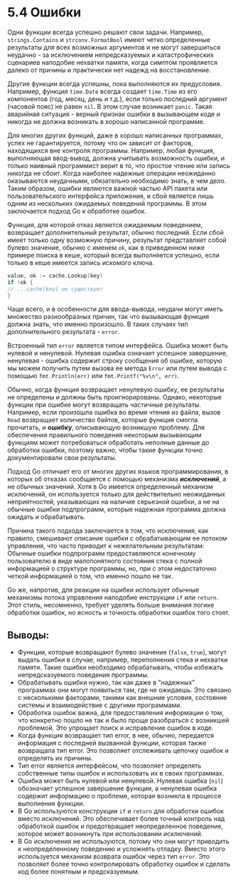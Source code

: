 # 5.4 Ошибки

Одни функции всегда успешно решают свои задачи. Например, `strings.Contains` и `strconv.FormatBool` имеют четко
определенные результаты для всех возможных аргументов и не могут завершиться неудачно - за исключением непредсказуемых
и катастрофических сценариев наподобие нехватки памяти, когда симптом проявляется далеко от причины и практически нет
надежд на восстановление.

Другие функции всегда успешны, пока выполняются их предусловия. Например, функция `time.Date` всегда создает `time.Time`
из его компонентов (год, месяц, день и т.д.), если только последний аргумент (часовой пояс) не равен `nil`. В этом
случае возникает `panic`. Такая аварийная ситуация - верный признак ошибки в вызывающем коде и никогда не должна
возникать в хорошо написанной программе.

Для многих других функций, даже в хорошо написанных программах, успех не гарантируется, потому что он зависит от
факторов, находящихся вне контроля программы. Например, любая функция, выполняющая ввод-вывод, должна учитывать
возможность ошибки, и только наивный программист верит в то, что простое чтение или запись никогда не сбоит. Когда
наиболее надежные операции неожиданно оказываются неудачными, обязательно необходимо знать, в чем дело. Таким образом,
ошибки являются важной частью API пакета или пользовательского интерфейса приложения, и сбой является лишь одним из
нескольких ожидаемых поведений программы. В этом заключается подход Go к обработке ошибок.

Функция, для которой отказ является ожидаемым поведением, возвращает дополнительный результат, обычно последний. Если
сбой имеет только одну возможную причину, результат представляет собой булево значение, обычно с именем `ok`, как в
приведенном ниже примере поиска в кеше, который всегда выполняется успешно, если только в кеше имеется запись искомого
ключа.

``` go
value, ok := cache.Lookup(key)
if !ok {
// ...cache[key] не существует
} 
```

Чаще всего, и в особенности для ввода-вывода, неудачи могут иметь множество разнообразных причин, так что вызывающая
функция должна знать, что именно произошло. В таких случаях тип дополнительного результата - `error`.

Встроенный тип `error` является типом интерфейса. Ошибка может быть нулевой и ненулевой. Нулевая ошибка означает
успешное завершение, ненулевая - ошибка содержит строку сообщения об ошибке, которую мы можем получить путем вызова ее
метода `Error` или путем вывода с помощью `fmt.Println(err)` или `fmt.Printf("%v\n", err)`.

Обычно, когда функция возвращает ненулевую ошибку, ее результаты не определены и должны быть проигнорированы. Однако,
некоторые функции при ошибке могут возвращать частичные результаты. Например, если произошла ошибка во время чтения из
файла, вызов `Read` возвращает количество байтов, которые функция смогла прочитать, и **ошибку**, описывающую возникшую
проблему. Для обеспечения правильного поведения некоторым вызывающим функциям может потребоваться обработать неполные
данные до обработки ошибки, поэтому важно, чтобы такие функции точно документировали свои результаты.

Подход Go отличает его от многих других языков программирования, в которых об отказах сообщается с помощью механизма
**_исключений_**, а не обычных значений. Хотя в Go имеется определенный механизм исключений, он используется только для
действительно неожиданных неприятностей, указывающих на наличие серьезной ошибки, а не на обычные ошибки подпрограмм,
которые надежная программа должна ожидать и обрабатывать.

Причина такого подхода заключается в том, что исключения, как правило, смешивают описание ошибки с обрабатывающим ее
потоком управления, что часто приводит к нежелательным результатам:
Обычные ошибки подпрограмм предоставляются конечному пользователю в виде малопонятного состояния стека с полной
информацией о структуре программы, но, при с этом недостаточно четкой информацией о том, что именно пошло не так.

Go же, напротив, для реакции на ошибки использует обычные механизмы потока управления наподобие инструкции `if`
или `return`. Этот стиль, несомненно, требует уделять больше внимания логике обработки ошибок, но ясность и точность
обработки ошибок того стоят.

## Выводы:

* Функции, которые возвращают булево значение (`false`, `true`), могут выдать ошибки в случае, например, переполнения
  стека и нехватки памяти. Такие ошибки необходимо обрабатывать, чтобы избежать непредсказуемого поведения программы.
* Обрабатывать ошибки нужно, так как даже в "надежных" программах они могут появиться там, где не ожидаешь. Это связано
  с несколькими факторами, такими как внешние условия, состояние системы и взаимодействие с другими программами.
* Обработка ошибок важна, для предоставления информации о том, что конкретно пошло не так и было проще разобраться с
  возникшей проблемой. Это упрощает поиск и исправление ошибок в коде.
* Когда функция возвращает тип error, в нее, обычно, передается информация с последней вызванной функции, которая также
  возвращала тип error. Это позволяет отслеживать цепочку ошибок и определять их причины.
* Тип error является интерфейсом, что позволяет определять собственные типы ошибок и использовать их в своих программах.
* Ошибка может быть нулевой или ненулевой. Нулевая ошибка (`nil`) обозначает успешное завершение функции, а ненулевая
  ошибка содержит информацию о проблеме, которая возникла в процессе выполнения функции.
* В Go используются конструкции `if` и `return` для обработки ошибок вместо исключений. Это обеспечивает более точный
  контроль над обработкой ошибок и предотвращает неопределенное поведение, которое может возникнуть при использовании
  исключений.
* В Go исключения не используются, потому что они могут приводить к неопределенному поведению и усложнять отладку.
  Вместо этого используется механизм возврата ошибок через тип `error`. Это позволяет более точно контролировать
  обработку ошибок и сделать код более понятным и предсказуемым.
